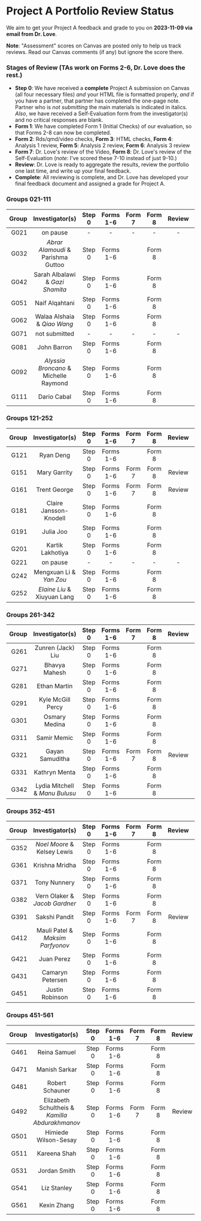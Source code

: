 # Project A Portfolio Review Status

We aim to get your Project A feedback and grade to you on **2023-11-09 via email from Dr. Love**. 

**Note**: "Assessment" scores on Canvas are posted only to help us track reviews. Read our Canvas comments (if any) but ignore the score there.

### Stages of Review (TAs work on Forms 2-6, Dr. Love does the rest.)

- **Step 0**: We have received a **complete** Project A submission on Canvas (all four necessary files) *and* your HTML file is formatted properly, *and* if you have a partner, that partner has completed the one-page note. Partner who is *not submitting* the main materials is indicated in italics. *Also*, we have received a Self-Evaluation form from the investigator(s) and no critical responses are blank.
- **Form 1**: We have completed Form 1 (Initial Checks) of our evaluation, so that Forms 2-8 can now be completed.
- **Form 2**: Rds/qmd/video checks, **Form 3**: HTML checks, **Form 4**: Analysis 1 review, **Form 5**: Analysis 2 review, **Form 6**: Analysis 3 review
- **Form 7**: Dr. Love's review of the Video, **Form 8**: Dr. Love's review of the Self-Evaluation (*note*: I've scored these 7-10 instead of just 9-10.)
- **Review**: Dr. Love is ready to aggregate the results, review the portfolio one last time, and write up your final feedback.
- **Complete**: All reviewing is complete, and Dr. Love has developed your final feedback document and assigned a grade for Project A.

### Groups 021-111

Group | Investigator(s) | Step 0 | Forms 1-6 | Form 7 | Form 8 | Review | Complete
-----: | :-------------------------: | :-----: | :-----: | :-----: | :-----: | :-----: | :--------:
G021 | on pause | - | - | - | - | - |
G032 | *Abrar Alamoudi* & Parishma Guttoo | Step 0 | Forms 1-6 | | Form 8 |
G042 | Sarah Albalawi & *Gazi Shamita* | Step 0 | Forms 1-6 | | Form 8 |
G051 | Naif Alqahtani | Step 0 | Forms 1-6 | | Form 8 |
G062 | Walaa Alshaia & *Qiao Wang* | Step 0 | Forms 1-6 | | Form 8 |
G071 | not submitted | - | - | - | - | - |
G081 | John Barron | Step 0 | Forms 1-6 | | Form 8 |
G092 | *Alyssia Broncano* & Michelle Raymond | Step 0 | Forms 1-6 | | Form 8 |
G111 | Dario Cabal | Step 0 | Forms 1-6 | | Form 8 |

### Groups 121-252

Group | Investigator(s) | Step 0 | Forms 1-6 | Form 7 | Form 8 | Review | Complete
-----: | :-------------------------: | :-----: | :-----: | :-----: | :-----: | :-----: | :--------:
G121 | Ryan Deng | Step 0 | Forms 1-6 | | Form 8 |
G151 | Mary Garrity | Step 0 | Forms 1-6 | Form 7 | Form 8 | Review |
G161 | Trent George | Step 0 | Forms 1-6 | Form 7 | Form 8 | Review |
G181 | Claire Jansson-Knodell | Step 0 | Forms 1-6 | | Form 8 |
G191 | Julia Joo | Step 0 | Forms 1-6 | | Form 8 |
G201 | Kartik Lakhotiya | Step 0 | Forms 1-6 | | Form 8 |
G221 | on pause | - | - | - | - | - |
G242 | Mengxuan Li & *Yan Zou* | Step 0 | Forms 1-6 | | Form 8 |
G252 | *Elaine Liu* & Xiuyuan Lang | Step 0 | Forms 1-6 | | Form 8 |

### Groups 261-342

Group | Investigator(s) | Step 0 | Forms 1-6 | Form 7 | Form 8 | Review | Complete
-----: | :-------------------------: | :-----: | :-----: | :-----: | :-----: | :-----: | :--------:
G261 | Zunren (Jack) Liu | Step 0 | Forms 1-6 | | Form 8 |
G271 | Bhavya Mahesh | Step 0 | Forms 1-6 | | Form 8 |
G281 | Ethan Martin | Step 0 | Forms 1-6 | | Form 8 |
G291 | Kyle McGill Percy | Step 0 | Forms 1-6 | | Form 8 |
G301 | Osmary Medina | Step 0 | Forms 1-6 | | Form 8 |
G311 | Samir Memic | Step 0 | Forms 1-6 | | Form 8 |
G321 | Gayan Samuditha | Step 0 | Forms 1-6 | Form 7 | Form 8 | Review |
G331 | Kathryn Menta | Step 0 | Forms 1-6 | | Form 8 |
G342 | Lydia Mitchell & *Manu Bulusu* | Step 0 | Forms 1-6 | | Form 8 |

### Groups 352-451

Group | Investigator(s) | Step 0 | Forms 1-6 | Form 7 | Form 8 | Review | Complete
-----: | :-------------------------: | :-----: | :-----: | :-----: | :-----: | :-----: | :--------:
G352 | *Noel Moore* & Kelsey Lewis | Step 0 | Forms 1-6 | | Form 8 |
G361 | Krishna Mridha | Step 0 | Forms 1-6 | | Form 8 |
G371 | Tony Nunnery | Step 0 | Forms 1-6 | | Form 8 |
G382 | Vern Olaker & *Jacob Gardner* | Step 0 | Forms 1-6 | | Form 8 |
G391 | Sakshi Pandit | Step 0 | Forms 1-6 | Form 7 | Form 8 | Review |
G412 | Mauli Patel & *Maksim Parfyonov* | Step 0 | Forms 1-6 | | Form 8 |
G421 | Juan Perez | Step 0 | Forms 1-6 | | Form 8 |
G431 | Camaryn Petersen | Step 0 | Forms 1-6 | | Form 8 |
G451 | Justin Robinson | Step 0 | Forms 1-6 | | Form 8 |

### Groups 451-561

Group | Investigator(s) | Step 0 | Forms 1-6 | Form 7 | Form 8 | Review | Complete
-----: | :-------------------------: | :-----: | :-----: | :-----: | :-----: | :-----: | :--------:
G461 | Reina Samuel | Step 0 | Forms 1-6 | | Form 8 |
G471 | Manish Sarkar | Step 0 | Forms 1-6 | | Form 8 |
G481 | Robert Schauner | Step 0 | Forms 1-6 | | Form 8 |
G492 | Elizabeth Schultheis & *Kamilla Abdurakhmanov* | Step 0 | Forms 1-6 | Form 7 | Form 8 | Review |
G501 | Himiede Wilson-Sesay | Step 0 | Forms 1-6 | | Form 8 |
G511 | Kareena Shah | Step 0 | Forms 1-6 | | Form 8 |
G531 | Jordan Smith | Step 0 | Forms 1-6 | | Form 8 |
G541 | Liz Stanley | Step 0 | Forms 1-6 | | Form 8 |
G561 | Kexin Zhang | Step 0 | Forms 1-6 | | Form 8 |

